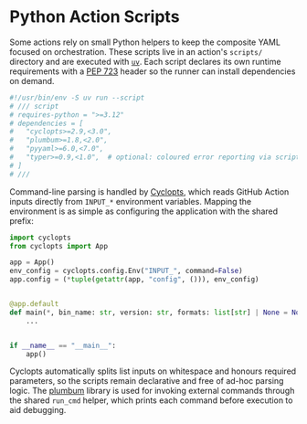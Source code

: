 # Python Action Scripts

Some actions rely on small Python helpers to keep the composite YAML focused on
orchestration. These scripts live in an action's `scripts/` directory and are
executed with [`uv`](https://github.com/astral-sh/uv). Each script declares its
own runtime requirements with a [PEP 723](https://peps.python.org/pep-0723/)
header so the runner can install dependencies on demand.

```python
#!/usr/bin/env -S uv run --script
# /// script
# requires-python = ">=3.12"
# dependencies = [
#   "cyclopts>=2.9,<3.0",
#   "plumbum>=1.8,<2.0",
#   "pyyaml>=6.0,<7.0",
#   "typer>=0.9,<1.0",  # optional: coloured error reporting via script_utils
# ]
# ///
```

Command-line parsing is handled by
[Cyclopts](https://github.com/davidhewitt/cyclopts), which reads GitHub Action
inputs directly from `INPUT_*` environment variables. Mapping the environment is
as simple as configuring the application with the shared prefix:

```python
import cyclopts
from cyclopts import App

app = App()
env_config = cyclopts.config.Env("INPUT_", command=False)
app.config = (*tuple(getattr(app, "config", ())), env_config)


@app.default
def main(*, bin_name: str, version: str, formats: list[str] | None = None) -> None:
    ...


if __name__ == "__main__":
    app()
```

Cyclopts automatically splits list inputs on whitespace and honours required
parameters, so the scripts remain declarative and free of ad-hoc parsing logic.
The [plumbum](https://plumbum.readthedocs.io/) library is used for invoking
external commands through the shared `run_cmd` helper, which prints each command
before execution to aid debugging.
